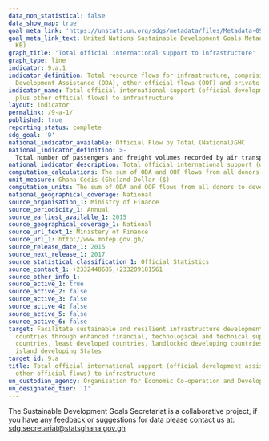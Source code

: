 ```yaml
---
data_non_statistical: false
data_show_map: true
goal_meta_link: 'https://unstats.un.org/sdgs/metadata/files/Metadata-09-0A-01.pdf '
goal_meta_link_text: United Nations Sustainable Development Goals Metadata (PDF 208
  KB)
graph_title: 'Total official international support to infrastructure'
graph_type: line
indicator: 9.a.1
indicator_definition: Total resource flows for infrastructure, comprising Official
  Development Assistance (ODA), other official flows (OOF) and private flows
indicator_name: Total official international support (official development assistance
  plus other official flows) to infrastructure
layout: indicator
permalink: /9-a-1/
published: true
reporting_status: complete
sdg_goal: '9'
national_indicator_available: Official Flow by Total (National)GHC
national_indicator_definition: >-
  Total number of passengers and freight volumes recorded by air transport rail transport, marine water transport, inland water transport and  urban transport services in a particular year
national_indicator_description: Total official international support (official development assistance plus other official flows) to infrastructure Passenger and freight volumes for air transport rail transport, marine water transport, inland water transport and  urban transport
computation_calculations: The sum of ODA and OOF flows from all donors to developing countries for infrastructure
unit_measure: Ghana Cedis (Ghc)and Dollar ($)
computation_units: The sum of ODA and OOF flows from all donors to developing countries for infrastructure
national_geographical_coverage: National
source_organisation_1: Ministry of Finance
source_periodicity_1: Annual
source_earliest_available_1: 2015
source_geographical_coverage_1: National
source_url_text_1: Ministery of Finance
source_url_1: http://www.mofep.gov.gh/
source_release_date_1: 2015
source_next_release_1: 2017
source_statistical_classification_1: Official Statistics
source_contact_1: +2332448685,+233209181561
source_other_info_1:
source_active_1: true
source_active_2: false
source_active_3: false
source_active_4: false
source_active_5: false
source_active_6: false
target: Facilitate sustainable and resilient infrastructure development in developing
  countries through enhanced financial, technological and technical support to African
  countries, least developed countries, landlocked developing countries and small
  island developing States
target_id: 9.a
title: Total official international support (official development assistance plus
  other official flows) to infrastructure
un_custodian_agency: Organisation for Economic Co-operation and Development (OECD)
un_designated_tier: '1'
---
```


The Sustainable Development Goals Secretariat is a collaborative project, if you have any feedback or suggestions for data please contact us at: sdg.secretariat@statsghana.gov.gh

